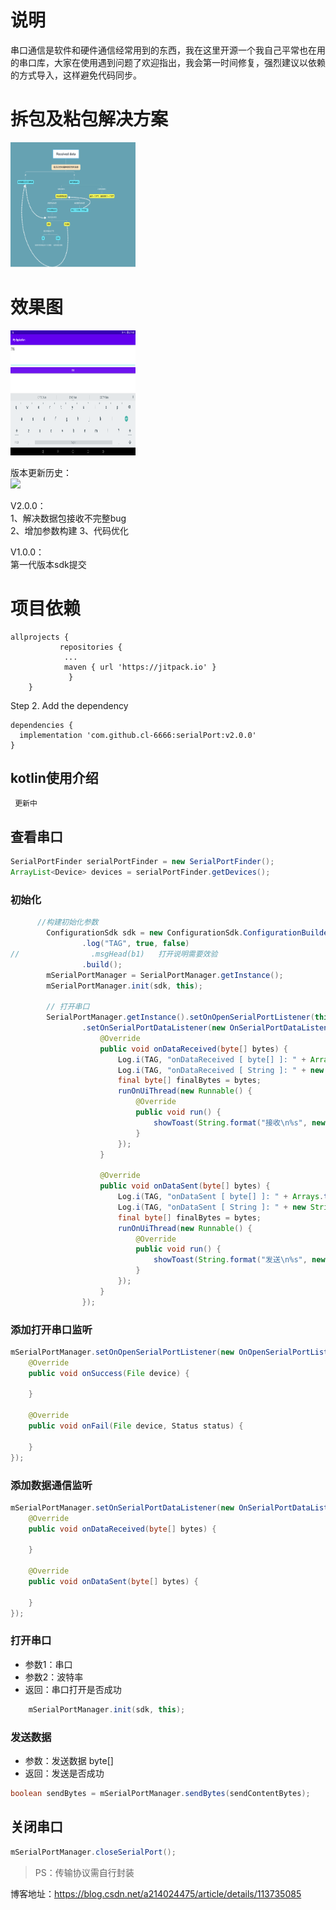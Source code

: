 # 说明  
串口通信是软件和硬件通信经常用到的东西，我在这里开源一个我自己平常也在用的串口库，大家在使用遇到问题了欢迎指出，我会第一时间修复，强烈建议以依赖的方式导入，这样避免代码同步。

# 拆包及粘包解决方案  
<img src="https://github.com/cl-6666/serialPort/blob/master/WechatIMG415.png" width="200" height="200" alt="介绍"/>

# 效果图  
<img src="https://github.com/cl-6666/serialPort/blob/master/device-img.png" width="200" height="200" alt="演示"/>  

版本更新历史：  
[![](https://jitpack.io/v/cl-6666/serialPort.svg)](https://jitpack.io/#cl-6666/serialPort) 

V2.0.0：   
1、解决数据包接收不完整bug  
2、增加参数构建
3、代码优化

V1.0.0：    
第一代版本sdk提交

# 项目依赖
``` Gradle
allprojects {
           repositories {
			...
			maven { url 'https://jitpack.io' }
             }
	}
```

Step 2. Add the dependency

``` Gradle
dependencies {
  implementation 'com.github.cl-6666:serialPort:v2.0.0'
}
```  
## kotlin使用介绍  
``` kotlin  
 更新中

```

## 查看串口

``` Java
SerialPortFinder serialPortFinder = new SerialPortFinder();
ArrayList<Device> devices = serialPortFinder.getDevices();
```

### 初始化

``` Java
      //构建初始化参数
        ConfigurationSdk sdk = new ConfigurationSdk.ConfigurationBuilder(device.getFile(), 115200)
                .log("TAG", true, false)
//                .msgHead(b1)   打开说明需要效验
                .build();
        mSerialPortManager = SerialPortManager.getInstance();
        mSerialPortManager.init(sdk, this);

        // 打开串口
        SerialPortManager.getInstance().setOnOpenSerialPortListener(this)
                .setOnSerialPortDataListener(new OnSerialPortDataListener() {
                    @Override
                    public void onDataReceived(byte[] bytes) {
                        Log.i(TAG, "onDataReceived [ byte[] ]: " + Arrays.toString(bytes));
                        Log.i(TAG, "onDataReceived [ String ]: " + new String(bytes));
                        final byte[] finalBytes = bytes;
                        runOnUiThread(new Runnable() {
                            @Override
                            public void run() {
                                showToast(String.format("接收\n%s", new String(finalBytes)));
                            }
                        });
                    }

                    @Override
                    public void onDataSent(byte[] bytes) {
                        Log.i(TAG, "onDataSent [ byte[] ]: " + Arrays.toString(bytes));
                        Log.i(TAG, "onDataSent [ String ]: " + new String(bytes));
                        final byte[] finalBytes = bytes;
                        runOnUiThread(new Runnable() {
                            @Override
                            public void run() {
                                showToast(String.format("发送\n%s", new String(finalBytes)));
                            }
                        });
                    }
                });

```

### 添加打开串口监听

``` Java
mSerialPortManager.setOnOpenSerialPortListener(new OnOpenSerialPortListener() {
    @Override
    public void onSuccess(File device) {
        
    }

    @Override
    public void onFail(File device, Status status) {

    }
});
```

### 添加数据通信监听

``` Java
mSerialPortManager.setOnSerialPortDataListener(new OnSerialPortDataListener() {
    @Override
    public void onDataReceived(byte[] bytes) {
        
    }

    @Override
    public void onDataSent(byte[] bytes) {

    }
});
```

### 打开串口

- 参数1：串口
- 参数2：波特率
- 返回：串口打开是否成功

``` Java
    mSerialPortManager.init(sdk, this);
```

### 发送数据

- 参数：发送数据 byte[]
- 返回：发送是否成功

``` Java
boolean sendBytes = mSerialPortManager.sendBytes(sendContentBytes);
```

## 关闭串口

``` Java
mSerialPortManager.closeSerialPort();
```

> PS：传输协议需自行封装

博客地址：https://blog.csdn.net/a214024475/article/details/113735085
